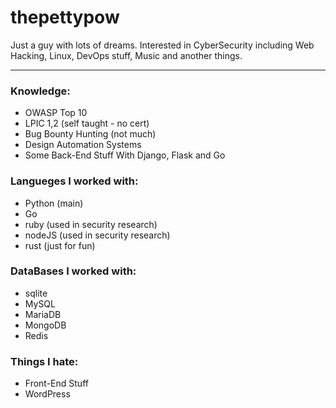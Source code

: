 # thepettypow

Just a guy with lots of dreams.
Interested in CyberSecurity including Web Hacking, Linux, DevOps stuff, Music and another things.

---

### Knowledge:

- OWASP Top 10
- LPIC 1,2 (self taught - no cert)
- Bug Bounty Hunting (not much)
- Design Automation Systems
- Some Back-End Stuff With Django, Flask and Go

### Langueges I worked with:

- Python (main)
- Go
- ruby (used in security research)
- nodeJS (used in security research)
- rust (just for fun)


### DataBases I worked with:

- sqlite
- MySQL
- MariaDB
- MongoDB
- Redis


### Things I hate:

- Front-End Stuff
- WordPress
